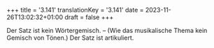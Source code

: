 +++
title = '3.141'
translationKey = '3.141'
date = 2023-11-26T13:02:32+01:00
draft = false
+++

Der Satz ist kein Wörtergemisch. – (Wie das musikalische Thema kein Gemisch von Tönen.)
Der Satz ist artikuliert.
